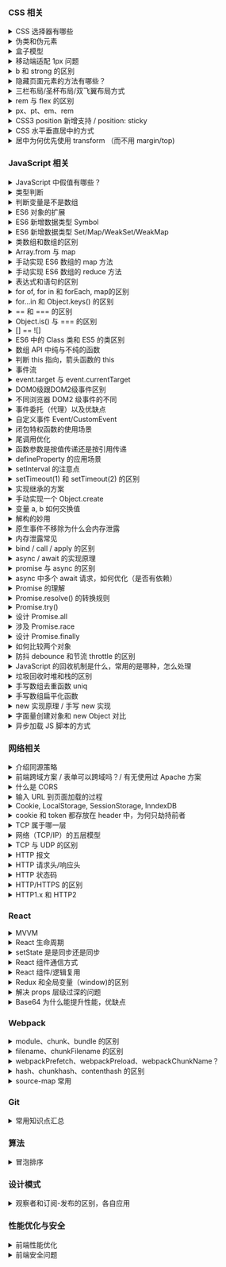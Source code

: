 ### CSS 相关

<details>
  <summary>CSS 选择器有哪些</summary>

  分类可分三种：基本选择器、属性选择器、伪类选择器

  | 常用选择器 | - |
  | -- | -- |
  | 通配符 | `*` |
  | ID | `#id` |
  | 类 | `.class` |
  | 元素 | `div`、`p`、`a`|
  | 后代 | `div > p` |
  | 伪类 | `a:hover` | 
  | 属性 | `[type="text"]` | 
  | 子元素 | `li:first-child`、`li:nth-child(1)`... |

  优先级：`!important` > inline style > `#id` > `.class` > 元素和伪元素 > `*` > 继承 > 默认

</details>

<details>
  <summary>伪类和伪元素</summary>

  伪元素：可创建文档虚拟元素（虚拟容器） `::before`

  伪类：提供 CSS 选择器获取，但不存在 DOM 树 `:link`

  | 伪元素| - |
  | -- | -- |
  | ::before | 被选元素前插入 |
  | ::after | 被选元素后插入 |
  | ::first-letter | 元素文本首字母 |
  | ::first-line | 元素第一行文本 |
  | ::selection | 用户元素部分 |

  | 伪类 | - |
  | -- | -- |
  | :first-child | 第一个子元素 |
  | :last-child | 最后一个子元素 |
  | :first-of-type | 父元素第一个特定类型的子元素 |
  | :last-of-type | 父元素最后一个特定类型的子元素 |

</details>

<details>
  <summary>盒子模型</summary>

  | 盒子模型 | 宽度计算 | CSS 设置 |
  | -- | -- | -- |
  | 标准 | `width = content-width` | box-sizing: content-box |
  | IE | `width = content-width + padding-width + border-width` | box-sizing: border-box |

</details>

<details>
  <summary>移动端适配 1px  问题</summary>

  Retina 屏幕像素比为 2，CSS 1px 会被渲染成 2px 的物理像素。

  解决方案：伪类 + transform 实现

  单边框：
  ```stylus
  border-1px($color) {
    position: relative
      &:after {
      display: block
      position: absolute
      left: 0
      bottom: 0
      width: 100%
      border-top: 1px solid $color
      content: ' '
    }
  }
  @media (-webkit-min-device-pixel-ratio: 1.5),(min-device-pixel-ratio: 1.5) {
    .border-1px {
       &::after {
        -webkit-transform: scaleY(0.7)
        transform: scaleY(0.7)
       }
    }
  }

  @media (-webkit-min-device-pixel-ratio: 2),(min-device-pixel-ratio: 2) {
    .border-1px {
      &::after {
       -webkit-transform: scaleY(0.5)
        transform: scaleY(0.5)
      }
    }
  }
  ```

  多边框：伪类宽高 200%，绝对定位 -50%，同等缩放实现。

</details>

<details>
  <summary>b 和 strong 的区别</summary>

  两者都有加粗字体的作用，但 strong 带有语义，表示强调，利于 SEO。

</details>

<details>
  <summary>隐藏页面元素的方法有哪些？</summary>

  隐藏类型：
  1. 完全隐藏：从渲染树消失，不占据空间
  2. 视觉隐藏：仍占据控件，只是视屏中不显示
  3. 语义隐藏：阅读软件不可读，但正常占据空间

  #### 完全隐藏

  ##### display
  `display: none`

  ##### hidden 
  HTML5 新增属性，相当于 `display: none`

  ```html
  <div hidden></div>
  ```

  #### 视觉隐藏
  
  ##### position 移出可视区
  ```
  position: absolute;
  left: -99999px;
  ```


  #### 语义隐藏
  ```html
  <div aria-hidden="true"></div>
  ```

</details>

<details>
  <summary>三栏布局/圣杯布局/双飞翼布局方式</summary>

  | 布局 | 优缺点 |
  | -- | -- |
  | float 浮动 | 脱离文档流，需清浮解决父层高度塌陷 |
  | absoulute 绝对定位 | 自身跟后代元素都脱离文档流，需定高 |
  | table 表格 | 兼容性好，高度统一撑开，无法设置边距，SEO不友好 |
  | flex | 较完美，IE10开始支持（-ms) |
  | grid 网格 | IE10+支持，没有内容结构，子元素可自行定义位置 |

  #### 1. float 浮动布局
  **`DOM` 结构先写浮动部分，再写中间，否则右浮动会掉到下一行**

  * 优点：简单，兼容性好
  * 缺点：脱离文档流，父层高度塌陷需清浮解决

  ```html
  <article>
      <div class="left red"></div>
      <div class="right blue"></div>
      <div class="center yellow"></div>
  </article>

  <style>
      .left {
          float: left;
          width: 300px;
      }
      .right {
          float: right;
          width: 300px;
      }
  </style>
  ```
  #### 2. absoulute 绝对定位布局
  * 优点：方便稳定
  * 脱离文档流，后代元素也脱离文档流，高度未知时，会有问题

  ```html
  <article>
    <div class="left red"></div>
    <div class="center yellow"></div>
    <div class="right blue"></div>
  </article>

  <style>
    article {
        position: relative;
    }
    article div {
        position: absolute;
    }
    .left {
        left: 0;
        width: 300px;
    }
    .right {
        right: 0;
        width: 300px;
    }
    .center {
        left: 300px;
        right: 300px;
    }
  </style>
  ```

  #### 3. table 表格布局
  * 优点：兼容性好
  * 缺点：
      * 无法设置栏边距；
      * 对 SEO 不友好；
      * 单元格高度超出时，两侧单元格高度会一并变高；
      
  ```html
  <article>
      <div class="left red"></div>
      <div class="center yellow"></div>
      <div class="right blue"></div>
  </article>

  <style>
      article {
          display: table;
      }
      article > div {
          display: table-cell;
      }
      .left, .right {
          width: 300px;
      }
  </style>
  ```
  #### 4. flex 布局
  * 优点：比较完美
  * 缺点：低版本浏览器兼容问题，IE10开始支持（-ms)

  ```html
  <article>
      <div class="left red"></div>
      <div class="center yellow"></div>
      <div class="right blue"></div>
  </article>

  <style>
      article {
          display: flex;
      }
      .left, .right {
          width: 300px;
      }
      .center {
          flex: 1;
      }
  </style>
  ```

  #### 5. grid 网格布局

  CSS3 推出的网格布局，按列或行对其排列，不同于表格，没有内容结构。子元素可定位自己的位置，可以重叠（IE10+支持）。

  ```css
  article {
    display: grid;
    grid-template-columns: 300px auto 300px;
  }
  ```
</details>

<details>
  <summary>rem 与 flex 的区别</summary>
</details>

<details>
  <summary>px、pt、em、rem</summary>

  | - | 含义 |
  | -- | -- |
  | px | 虚拟长度单位，像素|
  | pt | 物理长度单位，72分之一英寸|
  | em | 相对长度单位 |
  | rem | CSS3 新增的相对长度单位，相对于 HTML |

  #### px 与 em
  px 是相对于显示器屏幕分辨率，而 em 是相对于当前对象内文本的字体尺寸，如果字体尺寸未被设置，则相对于浏览器的默认字体尺寸。

  em 指字体高，浏览器默认字体高是 16px，未调整的浏览器：1em = 16px。为简化换算，设置 html 样式 font-size = 64.5%，这样 12px = 1.2em。

  1em 指一个字体的大小，会继承父级元素的字体大小，不是一个固定的值。因此文本样式使用 em，支持浏览器缩放时字体调整，IE 精度问题使用 63%。

</details>

<details>
  <summary>CSS3 position 新增支持 / position: sticky</summary>

  | 属性 | 作用 |
  | -- | -- |
  | static | 没有定位（默认) |
  | relative | 相对定位 | 
  | absolute | 绝对定位 |
  | fixed | 固定定位（相对body) |
  | sticky | 粘滞定位 | 

  * absolute 会被 relative/absolute 的父元素限制，否则被 body
  * stick 是 relative 和 fixed 的混合体
    * 元素在视口内，top/left 无效；
    * 滚动超出时，表现像 fixed；
    * left/right 同时设置保留前者，top/bottom 同理

</details>

<details>
  <summary>CSS 水平垂直居中的方式</summary>

  居中元素固定宽高：
  1. absolute + 负 margin
  2. absolute + margin auto
  3. absolute + calc

  居中元素不定宽：
  1. absolute + transform（移动端优先）
  2. line-height
  3. writing-mode
  4. table (可弃用)
  5. css-table
  6. flex（优先）
  7. grid

</details>

<details>
  <summary>居中为何优先使用 transform （而不用 margin/top)</summary>

  支持居中元素不用定宽，不用计算宽高减半值。

</details>

### JavaScript 相关

<details>
  <summary>JavaScript 中假值有哪些？</summary>

  JavaScript 中只有 6 个假值：`undefined/null/NaN/0/''/false`，包装对象类型都是真值（`new Number(0) / new Boolean(false)`)。
</details>

<details>
  <summary>类型判断</summary>

  1. `typeof` 只能用于基本类型判断，无法判断 `null`；
  2. `instanceof` 用于判断引用类型，缺点是 `null`；
  3. `Object.prototype.toString.call()` 较好的类型判断方式；
  4. `isPrototypeOf` ES6 新增的原型判断

  思路：先 `instanceof` 判断是不是复杂类型，再用 `typeof` 判断基本类型
  [正确的类型判断](https://github.com/YvetteLau/Blog/blob/master/JS/data-type.js)

</details>

<details>
  <summary>判断变量是不是数组</summary>

  1. ES6 `Array.isArray()` 返回 `true` 是；
  2. ES6 `Array.prototype.isPrototypeOf([])` 值为 `true` 是；
  3. `instanceof Array` 返回 `true` 是；
  4. `Object.prototype.toString.call()` 值为 `[object Array]` 是

</details>

<details>
  <summary>ES6 对象的扩展</summary>

  * 支持属性/方法简写，支持属性解构赋值，**表达式属性名不能与属性简写同时使用**；
  * 新增 `super` 关键字，指向对象，仅在对象方法中调用；
  * 对象方法的 `name` 属性；
    * 普通属性方法，返回方法名；
    * `get/set` 取存函数，返回方法名前加 `get/set` -> `get fnName`；
    * `new`，返回 `anonymous`；
    * `bind`, 返回 `bound fnName`
  * 对象的扩展运算符（浅拷贝）

  | Object 新增方法 | 作用 |
  | -- | -- |
  | is | 完善 `===` 判断（-0 != +0 / NaN 等于自身）|
  | assign | 对象属性合并（浅拷贝）|
  | getOwnPropertyDescriptiors | 多个s，获取对象所有属性的描述 |
  | setPrototypeOf/getPrototypeOf | 原型设置与读取 |
  | keys/values/entires | - |
  | fromEntries | 用于将 Map 结构转为 Object |

  ```js
  // Object.is 实现
  Object.prototype.is = function(x, y) {
    if (x === y) {
      return x !== 0 || 1 / x === 1 / y; 
    } else {
      return x !== x && y !== y;
    }
  }

  ```
  注意点：
  1. `Object.assign` 合并对象时遭遇 `get` 方法时，拷贝的是 `get` 方法的执行结果；
  2. 字符串的包装类型可实现枚举

</details>

<details>
  <summary>ES6 新增数据类型 Symbol</summary>

  > Symbol 表示独一无二的值，一种类似字符串类型

  1. 通过 `Symbol` 函数生产，该函数不能使用 `new` 实例化；
  2. 不能与其它值做运算，包括模版字符串 `${}` 的引用；
  3. 可转为布尔值，用于条件判断；
  4. 可显示转为字符串 `String(mySymbol)/mySmbol.toString()`；
  5. 定义的描述符，`Symbol.description()` 获取；
  6. `Symbol.for()` 返回已存在的 Symbol, 不存在则创建（避免重复创建）；
  7. `Symbol.keyFor`，返回已存在的 Symbol key 值，不存在返回 `undefined`；
  8. 作为对象属性名的 Symbol，必须用方括号，不能被普通方法枚举，`Reflect.ownKeys` 可枚举全部属性，或 `Object.getOwnPropertySymbols`

  #### 用途：
  1. 借助不太容易枚举，可作私有属性使用；
  2. 引用第三方对象方法时，避免属性名覆盖；
  3. 消除魔术字符串，作判断条件使用；
  4. 内置的 Symbol 方法可监听对象/类的用法

</details>

<details>
  <summary>ES6 新增数据类型 Set/Map/WeakSet/WeakMap</summary>

  * Set: 不重复的类似数组解构，`size` 属性表示成员数量
    * 操作方法：`add/delete/has/clear`
    * 遍历方法：`keys/values/entires/forEach/for...of`
    * 可转为数组后，使用数组方法：`map/filter`等，实现数组去重，交集/差集/并集
  * WeakSet: 弱引用，成员只能是对象，不支持遍历，没有 `size` 属性
    * 用途：类中对象引用/DOM对象存储
  * Map: 键值对，不同于 Object 的 “字符串-值”，是 ”值-值“，`size` 属性表示成员数量
    * 操作方法：`add/delete/has/clear`
    * 遍历方法：`keys/values/entires/forEach/for...of`
    * 同样可借助转为数组后，调用方法
    * 用途：属性名更灵活，不会冲突
  * WeakMap: 弱引用，键只能是对象，不支持遍历，没有 `size` 属性
    * 用途：类私有方法/DOM 元素对象属性值

</details>

<details>
  <summary>类数组和数组的区别</summary>

  类数组是一个普通对象，有 `length` 属性，而真实的数组是 `Array` 类型，类数组不具备数组的方法。

  常见类数组：
  1. 函数参数 `arguments`；
  2. DOM 对象列表 `document.querySelectorAll('li')`；
  3. jQuery 对象 `$('div')`

  类数组转数组：
  ```js
  // e.g.1
  Array.prototype.slice.call(arrLike);

  // e.g.2
  [...arrLike];

  // e.g.3
  Array.from(arrLike); 
  ```

  拥有遍历器接口的对象，都可用扩展运算符 `...` 和 `Array.from` 转为数组，如字符串。

</details>

<details>
  <summary>Array.from 与 map</summary>

  map 的 mapFunction 会跳过空项

  ```js
  const mapResult = Array(3).map(() => 0);
  mapResult; // => [undefined, undefined, undefined]

  const fromResult = Array.from({length: 3}, () => 0);
  fromResult; // => [0, 0, 0]
  ```

  Array.from 可用于数组初始化赋值，与 fill 不同是 mapFunction 每次都返回一个新的值

  ```js
  const resultA = Array.from({length: 3}, () => ({}));
  const resultB = Array(3).fill({});

  resultA[0] === resultA[1];  // false;
  resultB[0] === resultB[1];  // true;
  ```

  Array.from 实现数组的深层拷贝
  ```js
  function recursiveClone(value) {
    return Array.isArray(value) ? Array.from(value, recursiveClone) : value;
  }
  const numbers = [[0,1,2], ['one','two','three']];
  const numbersClone = recursiveClone(numbers);   // => [[0,1,2], ['one','two','three']]
  ```

</details>

<details>
  <summary>手动实现 ES6 数组的 map 方法</summary>
  
  > var new_array = arr.map(function callback(currentValue[, index[, array]]) {
  > // Return element for new_array 
  > }[, thisArg])

  ```js
  Array.prototype.MyMap = function(fn, context) {
    var arr = Array.prototype.slice.call(this);
    var mappedArr = [];
    for (var i = 0, len = arr.length; i < len; i++) {
      mappedArr.push(fn.call(context, arr[i], i, this))
    }
  }

  var arr = [1, 3, 9, 16];
  var newArr = arr.MyMap(x => x * 2);

  newArr; // => [2, 8, 18, 32]
  ```
</details>

<details>
  <summary>手动实现 ES6 数组的 reduce 方法</summary>

  > arr.reduce(callback(accumulator, currentValue[, index[, array]])[, initialValue])

  要点：初始值不传处理，初始值不传时，第一个累计器取数组第一项

  ```js
  Array.prototype.myReduce = function(fn, initialValue) {
    var arr = Array.prototype.slice.call(this);
    var res, startIndex;
    res = initialValue ? initialValue : arr[0];
    startIndex = initialValue ? 0 : 1;

    for (var i = startIndex, len = arr.length; i < len; i++) {
      res = fn.call(null, res, arr[i], this);
    }
    return res;
  }
  ```

</details>

<details>
  <summary>表达式和语句的区别</summary>

  * 表达式：产生一个值；
  * 语句：执行一个操作；
  * 表达式语句：产生一个值和执行一个操作

</details>

<details>
  <summary>for of, for in 和 forEach, map的区别</summary>

  * for...of：遍历具有 itertaor 接口对象，包括数组、Set、Map、类数组对象、字符串，可中断循环
  * for...in：遍历对象自身和继承的可枚举的属性，不能直接获取属性值，可中断循环
  * forEach：只能遍历数组，没有返回值，不能中断
  * map：只能遍历数组，返回值是修改后的新数组，不能中断

  退出循环：break/trow/continue/return
</details>

<details>
  <summary>for...in 和 Object.keys() 的区别</summary>

  1. `Object.keys()` 返回自身可枚举属性组成的数组，顺序与 `for...in` 一致；
  2. `for...in` 除了遍历自身可枚举，还可以枚举原型链中属性

  记忆点：与 in 有关都会检索原型链
</details>

<details>
  <summary>== 和 === 的区别</summary>

  * `===` 全等运算符不需要类型转换，比较类型和值都相等时，返回 `true`；
  * `==` 类型不同，需先进行转换，如下
    * 判断是否为 `null` 或 `undefined`，是返回 `true`
    * 判断是否为 `string` 或 `number`，是字符串转 `number` 再比对
    * 判断其中一方是否为 `boolean`，是转为 `number` 再比对
    * 判断其中一方为 `object` 另一方为 `string/number/symbol`，是将 `object` 转原始类型再比对，调用 `toString()/valueOf()`

</details>

<details>
  <summary>Object.is() 与 === 的区别</summary>

  `Object.is()` 与 `===` 类似，有两点区别:
  1. `Object.is()` 判断 `NaN` 时，返回 `true`；
  2. `Object.is()` 判断 `+0/-0` 时，返回 `false`

  ```js
  Object.is(NaN, NaN);  // true
  Object.is(+0, -0);    // false

  NaN === NaN;          // false
  +0 === -0;            // true
  ```

</details>


<details>
  <summary>[] == ![]</summary>

  1. 优先级 `!` 高于 `==`
  2. `![]`，`object` 转为 `boolean` 为 `true`，因此这里为 `false`
  3. 其中一方为 `boolean`，先将 `boolean` 转为 `number`，0
  4. 其中一方为 `number`, `object` 类型转原始类型（空数组转数字为 0，若数组中仅有一个数字，转数字时就是该数字，其它情况为 `NaN`
  5. `0 == 0` 为 `true`

  [运算符优先级](https://developer.mozilla.org/zh-CN/docs/Web/JavaScript/Reference/Operators/Operator_Precedence)

</details>

<details>
  <summary>ES6 中的 Class 类和 ES5 的类区别</summary>

  1. 定义的方法不可枚举，ES5 可以枚举；
  2. 必须使用 `new` 实例化，ES5 可当普通函数使用；
  3. 不存在变量提升，默认即是严格模式；
  4. 方法是定义在 `prototype` 原型上，属性可在 `constructor` 初始化定义（支持传参），也可在顶层定义（无法通过传参初始化）；
  5. 子类构造函数必须通过 `super()` 调用父类构造函数实现继承，才有 `this` 对象（ES5 中先有子类的 `this`, 再将父类的属性应用在 `this` 上）；
  6. 类中 `static` 声明的方法为静态方法，属于类自身，可与类中普通方法重名，方法中的 `this` 指向类而不是对象实例，子类可以通过 `super` 使用父类静态方法 `super.parentStaticFunc`；
  7. `new.target` 返回构造函数（可实现类必须继承）；
  8. 提案：静态属性和私有方法`#name`

</details>

<details>
  <summary>数组 API 中纯与不纯的函数</summary>

  不纯函数，会修改原数组：
  `splice/reverse/fill/copyWithin/sort/push/pop/unshift/shift`

  纯函数，不会修改原数组：
  `slice/map/forEach/every/filter/reduce/entries/find`

</details>

<details>
  <summary>判断 this 指向，箭头函数的 this</summary>

  this 绑定：默认绑定、隐式绑定、显示绑定、new绑定
  
  1. `new` 绑定，构造函数没有返回，`this` 指向新创建对象，若有返回，指向返回对象；
  2. 显示绑定，通过 `apply/call/bind`，`this` 指向传入对象，如果传入对象为 `null/undefined`，则应用默认绑定规则；
  3. 隐式绑定，取决于上下文对象调用者，指向该对象，`obj.foo()`；
  4. 默认绑定，以上规则不匹配时，严格模式指向 `undefined`，否则指向全局对象；
  5. 箭头函数, `this`取决于词法作用域，在函数声明时就确定，来自上一层代码块的 `this`

</details>

<details>
  <summary>事件流</summary>

  * 冒泡：子到父 div->body->window
  * 捕获：父到子 window->body->div

</details>

<details>
  <summary>event.target 与 event.currentTarget</summary>

  * `event.target`: 当前触发事件的元素
  * `event.currentTarget`: 当前绑定事件的元素

  事件处理函数内部 `this` 指向 `event.currentTarget`。

  event 常用属性方法：

  | 属性 | 作用 |
  | -- | -- |
  | preventDefault() | 阻止默认事件 |
  | stopPropagation() | 阻止事件流传递（冒泡/捕获） |
  | stopImmediatePropagation() | 阻止事件流传递与剩余未执行事件 |

</details>

<details>
  <summary>DOM0级跟DOM2级事件区别</summary>

  区别：DOM0级只能绑定一个事件处理函数，DOM2级可绑定多个事件处理函数，并且新增**冒泡/捕获**事件触发机制。

  ```js
  // DOM0级
  elem.onclick = function() {
    //...
  };

  // DOM2级
  elem.addEventListener('click', function() {
    //...
  }, true); // useCapture 默认为 false 冒泡阶段触发， true 捕获阶段触发
  ```
</details>

<details>
  <summary>不同浏览器 DOM2 级事件的不同</summary>

  * `addEventListener/removeEventListener`
  * IE 兼容用 `attchEvent/detachEvent`
</details>

<details>
  <summary>事件委托（代理）以及优缺点</summary>
  
  事件委托是基于事件流的“冒泡”机制来实现，子节点触发事件，冒泡到父节点，由父级节点做事件接收处理。

  优点：
  1. 减少事件函数注册，仅在父节点绑定一个函数，节省内存；
  2. 支持动态绑定事件，针对动态子元素，不用频繁绑定和解绑

  缺点：
  1. 基于冒泡和捕获实现，不支持冒泡和捕获的事件不支持；
  2. 层级过多时，若中间层阻止，可能无法到达事件元素，建议就近委托

  不支持冒泡的事件：`load/unload/scroll/resize/blur/focus/mouseleave/mouseenter/自定义事件`

</details>

<details>
  <summary>自定义事件 Event/CustomEvent</summary>

  区别：CustomEvent 可传递一个 Object 对象来传输数据

  ```js
  let eve = new CustomEvent('custome', {
    detail: {
      name: 'KenTsang',
    }
  });

  let elem = document.body;
  elem.addEventListener('custome', function(event){
    console.log(event.CustomEvent.detail.name); // 'KenTsang'
  })

  // 事件触发
  elem.dispatchEvent(eve);
  ```
</details>

<details>
  <summary>闭包特权函数的使用场景</summary>

  1. ES6 前实现块级作用域
  2. 模块化实现
  3. 公私有属性
  4. 函数柯里化实现

</details>

<details>
  <summary>尾调用优化</summary>

  1. 尾部函数前 + `return` 返回，作为函数外层函数结束语句；
  2. 尾部函数中未使用自由变量（非自身环境声明，需借助作用域链查找的外部变量），若需使用，以参数传递的方式进入 `arguments`

</details>

<details>
  <summary>函数参数是按值传递还是按引用传递</summary>

  函数参数是按值传递，引用类型的值是其栈中存储的值，一个地址指针。

</details>

<details>
  <summary>defineProperty 的应用场景</summary>

  defineProperty 定义的对象属性，以下几个属性默认 `false`
  * `configurable`
  * `enumerable`
  * `writable`

  应用场景：
  * Vue 双向数据绑定的实现
  * MVVM 视图与数据变化的绑定
  * 对象属性设置/读取/配置/枚举等钩子

</details>

<details>
  <summary>setInterval 的注意点</summary>
</details>

<details>
  <summary>setTimeout(1) 和 setTimeout(2) 的区别</summary>

  setTimeout 最小时间是 400， 即 4 毫秒
</details>

<details>
  <summary>实现继承的方案</summary>

  经典：”构造函数 + 原型“ 的组合继承

</details>

<details>
  <summary>手动实现一个 Object.create</summary>

  > Object.create()方法创建一个新对象，使用现有的对象来提供新创建的对象的__proto__。 

  ```js
  function create(proto) {
    const F = function();
    F.prototype = proto;
    F.prototype.constructor = F;
    return new F();
  }
  ```
</details>

<details>
  <summary>变量 a, b 如何交换值</summary>

  1. ES6 解构：`[a, b] = [b, a]`;

  ```js
  function swap(a, b) {
    a = a + b;
    b = a - b;
    a = a - b;
  }

  function swap(a, b) {
    a = a * b;
    b = a / b;
    a = a / b;
  }

  function swap(a, b) {
    a = a ^ b;
    b = a ^ b;
    a = a ^ b;
  }
  ```
</details>

<details>
  <summary>解构的妙用</summary>

  #### 数组解构
  1. 变量交换值 `[a, b] = [b, a]`；
  2. 获取指定值 `[, second] = arr`（不可变数据对象维护）;

  #### 对象属性解构
  1. 匹配模式可使用：方括号+属性表达式（动态属性名的方式）；
  2. 可自行实现对象 [Symbol.iterator] 迭代器生成方法 ；
  3. 删除属性操作 `[foo, ...small] = big`(删除了 `big` 的 `foo` 属性)

</details>

<details>
  <summary>原生事件不移除为什么会内存泄露</summary>

  老版本浏览器 BOM 对象是基于引用计数来作垃圾回收机制的，浏览器无法检测 DOM 元素与事件处理器的循环引用问题，造成内存泄露。
  
</details>

<details>
  <summary>内存泄露常见</summary>

  1. 意外的全局变量；
  2. 未销毁的定时器；
  3. 变量对象引用已经销毁的 DOM，造成该 DOM 对象未被正常回收；
</details>

<details>
  <summary>bind / call / apply 的区别</summary>

  `call` 和 `apply` 功能相同，区别在于传参方式不同。
  1. `fn.call(obj, arg1, arg2, ...)`， `call` 传参数列表，逗号隔开
  2. `fn.call(obj, [arg1, arg2, ...])`， `apply` 传参数数组

  `bind` 返回的是一个函数，函数柯里化的应用，而 `call/apply` 则是立即执行函数。

  #### call 实现
  ```js
  Function.prototype.call = function(context, ...args) {
    // 判断传入对象是否为 null
    if (!context) {
      context = typeof window === 'undefined' ? global : window;
    }
    
    // 改变函数调用者，作为传入对象的属性方法调用
    context.fn = this;
    const result = context.fn(...args);
    delete context.fn;
    return result;
  }
  ```

  #### apply 实现
  ```js
  Function.prototype.call = function(context, ...args) {
    // 判断传入对象是否为 null
    if (!context) {
      context = typeof window === 'undefined' ? global : window;
    }
    
    // 改变函数调用者，作为传入对象的属性方法调用
    context.fn = this;
    const result = context.fn(args);
    delete context.fn;
    return result;
  }
  ```

  #### bind 实现
  ```js
  Function.prototype.bind = function(context, ...initArgs) {
    // 预先判断是否为函数
    if (typeof this !=== 'function') {
      throw new TypeError('no a function');
    }

    const self = this;
    // 返回一个待执行函数
    return function(...finalArgs) {
      // 合并预先传入的参数、最后传入的参数
      self.apply(context, [...initArgs, ...finalArgs]);
    }
  }
  ```
</details>

<details>
  <summary>async / await 的实现原理</summary>
</details>

<details>
  <summary>promise 与 async 的区别</summary>
</details>

<details>
  <summary>async 中多个 await 请求，如何优化（是否有依赖）</summary>

  1. 没有依赖的话，集合到一个 Promise 数组中，并行执行，类似 Promise.all；
  2. 有依赖的尽心划分，可以并行的放到同数组中做并行执行

</details>

<details> 
  <summary>Promise 的理解</summary>

  简单理解为是一个容器，存储着将来（异步）的结果。

  特点：
  1. 状态一经改变后不会再变更
  2. 状态不受外界影响跟改变

  Promis 的状态：
  1. `pending` 初始状态
  2. `fulfilled` 操作已完成
  3. `rejected` 操作已失败

  优点：
  1. 解决异步嵌套的问题（并未彻底解决嵌套）
  2. 可链式调用 `then`

  缺点：
  1. 无法取消 Promise
  2. 无回调函数或 `catch` 时，会吃掉内部错误
  3. 处于 `pending` 时，无法得知进展
  
  一个 Promise 中如果 `resolve` 另一个 Promise 实例，那么将放弃自身的状态，以 `resolve` 中的 Promise 实例状态为准。

  建议用 `catch` 代理 `then` 中 `error` 的回调函数，可捕获 `then` 中的代码错误。并且处于最后，这样 `catch` 中内部错误才会抛出。

</details>

<details>
  <summary>Promise.resolve() 的转换规则</summary>

  > 功能：转换为 Promise 对象

  | 参数情况 | 作用 |
  | -- | -- |
  | Promise 实例 | 原封不动返回 |
  | thenable 对象 | 立即执行该对象的 `then` 方法 |
  | 不具有 `then` 或不是对象 | 状态为 `resolved` |
  | 无参数 | 状态为 `resolved` |

  **立即 resolved 的 Promise 对象，在本轮“事件循环”结束时执行。**

  关联：`Promise.reject()` 会原封不动将参数作为 `reject` 的理由输出
</details>

<details>
  <summary>Promise.try()</summary>

  > 功能：将参数封装成 Promise 对象方便流程调用，同步方法同步执行，异步方法异步执行，不同于 Promise.resolve()

</details>

<details>
  <summary>设计 Promise.all</summary>
  
  > 用于将多个 Promise 实例包装成一个 Promise 实例，全部实例为 fulfilled 或第一个 rejected 触发，then 接收是一个数组参数，[p1,p2]

  如果单个实例自身处理了 `catch` ，默认是执行了 `resolve`，不会触发到 `all` 的 `catch`。

  ```js
  // Promise.all 源码实现
  Promise.all = function(promise) {
    // Promise.all 返回一个 Promise 实例对象
    return new Promise((resolve, reject) => {
      const { length } = promise;

      // Promise.all 中 resolve 的参数格式是一个数组
      if (!length) {
        return resolve([]);
      }

      let index = 0;
      const result = [];

      function processValue(i, data) {
        result[i] = data;
        if (++index === length) {
          resolve(result);
        }
      }

      for (let i = 0; i < length; i++) {
        // 利用 Promise.resolve 转换数组中的对象
        Promise.resolve(promise[i]).then(data => {
          processValue(i, data);
        }, err => {
          // 这里使用 reject 回调，避免单个 promise 使用 catch 自身处理错误而无法抛出给 all 的 catch
          reject(err);
        })
      }
    })
  }
  ```

</details>

<details>
  <summary>涉及 Promise.race</summary>

  > 竞态，第一个 fulfilled 或 rejected 触发

</details>

<details>
  <summary>设计 Promise.finally </summary>
  
  > Promise 实例 resolve/reject 都会执行的回调，与状态无关，回调函数不接受任何参数。

  ```js
  Promise.prototype.finally = function (callback) {
    return this.then((value) => {
        return Promise.resolve(callback()).then(() => {
            return value;
        });
    }, (err) => {
        return Promise.resolve(callback()).then(() => {
            throw err;
        });
    });
  }
  ```

</details>

<details>
  <summary>如何比较两个对象</summary>

  工具类：借用 Immutable 对比两个对象。

  辅助函数，迭代对象属性，值为原始类型，则比对值，为引用类型，则继续递归跌打比对。注意函数、日期以及正则等。

</details>

<details>
  <summary>防抖 debounce 和节流 throttle 的区别</summary>

  * 同：两者的作用都是防止一定时间内函数被多次调用；
  * 异：
    * 防抖：在事件被触发 n 秒后再执行回调函数，如果在这 n 秒内又被触发，则重新计时延迟时间，例：R 大招 60 秒;
    * 节流：规定在一个单位时间内，只能触发一次函数。如果这个单位时间内触发多次函数，只有一次生效（间隔执行），例：FPS射击;
  * 应用：
    * 防抖：文本输入联想、文本输入验证;
    * 节流：鼠标点击、mousemove 拖拽、resize、监听滚动 scroll等;
</details>

<details>
  <summary>JavaScript 的回收机制是什么，常用的是哪种，怎么处理</summary>
  
  标记清除和引用计数，常用为手动标记清除，将变量值设置为 `null`。

</details>

<details>
  <summary>垃圾回收时堆和栈的区别</summary>
</details>

<details>
  <summary>手写数组去重函数 uniq</summary>

  ```js
  uniq([1, 2, 3, 5, 3, 2]);//[1, 2, 3, 5]
  ```

  #### 1. ES6 新增数据类型 set
  ```
  function uniq(arr) {
    return [...new Set(arr)];
  }
  ```

  #### 2. indexOf
  ```js
  function uniq(arr) {
    let result = [];
    for (let val of arr) {
      if (result.indexOf(val) < 0) {
        result.push(val);
      }
    }
    return result;
  }
  ```

  #### 3. includes
  ```js
  function uniq(arr) {
    let result = [];
    for (let val of arr) {
      if (!result.includes(val)) {
        result.push(val);
      }
    }
  }
  ```

  #### 4. reduce
  ```js
  function uniq(arr) {
    return arr.reduce([prev, cur] => {
      if (prev.includes(cur)) {
        return prev;
      } else {
        return [...prev, cur]
      }
    }, []);
  }
  ```

  #### 5. map 或 object[val]
  ```js
  function uniq(arr) {
    let map = new Map();
    let result = [];
    for (let val of arr) {
      if (!map.has(val)) {
        result.push(val);
        map.set(val, true);
      }
    }
    return result;
  }
  ```

</details>

<details>
  <summary>手写数组扁平化函数</summary>

  ```js
  flattenDeep([1, [2, [3, [4]], 5]]); //[1, 2, 3, 4, 5]
  ```

  #### 1. ES6 新增的 Array.prototype.flat
  ```js
  // flat 默认拉平一层
  function flattenDeep(arr, deepLength = 1) {
    return arr.flat(deepLength);
  }
  flattenDeep([1, [2, [3, [4]], 5]], 3); 
  ```

</details>

<details>
  <summary>new 实现原理 / 手写 new 实现</summary>

  1. 创建一个空对象 `{}`，构造函数的 `this` 指向这个空对象；
  2. 对该对象进行原型链接，`__proto__` 指向函数的 `prototype`；
  3. 执行构造函数方法，将属性添加到 `this` 指向的对象；
  4. 若函数没有返回其它值，则返回 `this` 指向的对象，若返回基本类型值，则返回它们的包装对象

  ```js
  function _new() {
    let target = {};
    let [constructor, ...args] = [...arguments];
    target.__proto__ = constructor.prototype;
    let result = constructor.apply(target, args);

    if (result && (typeof result == 'object' || typeof result == 'function') ) {
      return result;
    }
    return target;
  }
  ```

</details>

<details>
  <summary>字面量创建对象和 new Object 对比</summary>

  1. 字面量创建对象，不会调用 `Object` 构造函数，简洁性能更佳；
  2. `new Object()` 本质上是方法调用，会涉及到原型链查找，函数调用涉及到执行栈等

</details>

<details>
  <summary>异步加载 JS 脚本的方式</summary>

  1. defer 页面文档加载完执行，顺序执行，onLoad 之前执行；
  2. async 下载完执行，顺序不定，会中断渲染；
  3. 动态创建 script；
  4. XHR 异步加载 JS

  ```js
  // 动态创建 script
  let script = document.createElement('script');
  script.src = 'xxx.js';
  document.body.append(script); // 添加到body才会执行

  // XHR 异步加载 JS + eval
  let xhr = new XMLHttpRequest();
  xhr.open('get', 'js/xxx.js', true);
  xhr.send();
  xhr.onreadystatechange = function() {
    if (xhr.readyState == 4 && xhr.status == 200) {
      eval(xhr.responseText);
    }
  }
  ```

</details>

### 网络相关
<details>
  <summary>介绍同源策略</summary>
  
  浏览器同源策略限制不同源文档脚本不能进行交互。
  同源：同协议，同域名，同端口
</details>

<details>
  <summary>前端跨域方案 / 表单可以跨域吗？/ 有无使用过 Apache 方案</summary>
  
  **表单支持跨域**
  为何？自我理解：因为表单提交的数据，管控处理在后端，而其它数据的读取，还是要在前端限制

  后端接口请求不存在跨域问题，只有前端浏览器同源（同协议，同域名，同端口）限制导致跨域问题。

  1. JSONP：利用 script 标签的 src 属性来实现跨域，仅支持 GET 请求，url 长度限制；
  2. websocket；
  3. Nginx 反向代理；
  4. fetch；
  5. CORS：兼容性 IE10 +
</details>

<details>
  <summary>什么是 CORS</summary>

  CORS （Cros-Origin Resource Sharing，跨域资源共享），额外的 HTTP 头授权浏览器访问跨域资源的机制
  <!-- 浏览器同源策略的限制，使得 XMLHttpRequest / fetch 不得跨域请求。 -->
</details>

<details>
  <summary>输入 URL 到页面加载的过程</summary>

  1. DNS 解析，将域名解析成 IP地址；
  2. TCP 连接（三次握手），客户端发送 HTTP 请求
  3. 服务端处理请求并返回 HTTP 响应报文
  3. 浏览器，解析 DOM 树 / CSS 规则树生成渲染树，进行页面渲染
  4. TCP 断开连接（四次挥手)
</details>

<details>
  <summary>Cookie, LocalStorage, SessionStorage, InndexDB</summary>

  **前三者只能存储字符串，后者能存储大量结构化数据（包括文件和blob）**

  #### Cookie
    * 大小 4 K，`name=value` 中 `value` 值大小 4K；
    * 每次请求在请求头携带，占用带宽；
    * 初衷是解决 HTTP 无状态，服务端可共享，可设置过期时间；
    * 服务端标记 cookie 为 HttpOnly 时，客户端不能读写，只能传输；
  
  ```js
  document.cookie = 'name=KenTsang;domain=wuliv.com'
  ```

  #### localStorage/sessiongStorage
    * 大小 5 M，数据只保留本地，不参与服务端交互；
    * localStorage：永久存在，需手动清除；
    * sessionStorage：仅存在会话中，tab 关闭就失效，用于存储会话数据（如表单值），同源同窗口；
  
  ```js
  window.localStorage.setItem('name', 'KenTsang');
  window.localStorage.getItem('name');  // 'KenTsang

  // sessionStorage 用法一样
  ```

  #### IndexedDB
    * 键值对存储
    * 异步
    * 支持事务
    * 空间大
    * 支持二进制存储
    
  ```js
  function openDB(dbName) {
    const request = window.indexedDB.open(dbName);
    request.onerror = function(e) {
      //...
    }
    request.onsuccess = function(e) {
      console.log(e.target.result); // IndexedDB对象
      myDB.db = e.target.result;
    }
  }

  const myDB = {
    name: 'testDB',
    db: null
  };
  openDB(myDB.name);
  ```
</details>

<details>
  <summary>cookie 和 token 都存放在 header 中，为何只劫持前者</summary>
</details>

<details>
  <summary>TCP 属于哪一层</summary>

  TCP 属于 OSI 的传输层，通讯过程是全双工

</details>

<details>
  <summary>网络（TCP/IP）的五层模型</summary>
  
  1. 应用层（DNS)[应用、表示、会话]
  2. 传输层
  3. 网络层
  4. 数据链路层
  5. 物理层

</details>

<details>
  <summary>TCP 与 UDP 的区别</summary>

  1. TCP 面向链接，UDP 无连接，即发送数据之前不需要建立链接；
  2. TCP 提供可靠的服务，无差错、不丢失、不重复、且按序到达，UDP 不保证可靠支付；
  3. TCP 面向字节流，UDP 面向报文；
  4. TCP 是点对点，UDP 支持一对一，一对多，多对一和多对多；
  5. TCP 首部开心 20 字节，UDP 首部 8字节；
  6. TCP 逻辑通信信道是全双工的可靠信道，UDP 则是不可靠信道

</details>

<details>
  <summary>HTTP 报文</summary>
</details>

<details>
  <summary>HTTP 请求头/响应头</summary>
</details>

<details>
  <summary>HTTP 状态码</summary>

  | - | 类型 | 意义 |
  | -- | -- | -- |
  | 1XX | 信息 | 接收的请求正在处理 |
  | 2XX | 成功 | 请求正常处理完毕 | 
  | 3XX | 重定向 | 需要进行附加操作以完成请求 |
  | 4XX | 客户端错误 | 服务器无法处理请求 |
  | 5XX | 服务端错误 | 服务器处理请求出错 |

  常见状态码：
  #### 1XX
  * 100
  #### 2XX
  * 200 服务器正确处理请求成功
  * 204 请求成功，但没有响应实体
  * 206 范围请求
  #### 3XX
  * 301 永久重定向
  * 302 临时重定向
  * 303 该资源存在另一个 URL，应使用 GET 方法获取
  * 304 服务器允许访问，但该请求未满足条件
  * 307 临时重定向
  #### 4XX
  * 400 请求报文存在语法错误
  * 401 该请求需通过 HTTP 认证
  * 403 服务器拒绝该资源的访问
  * 404 服务器没有找到请求的资源
  #### 5XX
  * 500 服务器处理请求出错
  * 503 服务器暂时处于超负载或正在停机维护，无法处理请求

</details>

<details>
  <summary>HTTP/HTTPS 的区别</summary>

  HTTPS 是在 HTTP 上建立 SSL/TLS 安全协议加密层，并对传输数据进行加密，是 HTTP 协议的安全版本。

  HTTPS:
  1. 数据隐私
  2. 数据完整
  3. 身份认证

  HTTPS 握手需要五步，HTTP 则是三次。
  1. 客户端：发送 [ 协议版本号、生成随机数、支持的加密方法 ]
  2. 服务端：确认加密方法，发送 [ 数字证书，生成随机数 ]
  3. 客户端：确认证书有效，生成新的随机数，使用数字证书的公钥，加密这个随机数，发给服务端
  4. 服务端：确认自己的私钥，获取客户端发送的随机数
  5. 双方根据约定的加密方法，使用前面的3个随机数生成“对话密钥”（session key)，加密接下来的对话过程
</details>

<details>
  <summary>HTTP1.x 和 HTTP2</summary>

  * HTTP1.x 是明文传输，数据安全欠缺（非HTTPS)
  * header 每次携带，增加传输成本

  * HTTP1.0 
    * 每次请求都需要重新建立链接，增加延迟，
    * HOLB (线头）阻塞，”请求1->应答1->请求2->应答2“
  * HTTP1.1 
    * 管道化 pipeling 可一次性发送多个请求（同域名），但返回必须按顺序。实现 “请求1->请求2->应答1->应答2”, 前面请求未返回时，无法处理后面的应答；
    * 长链接 keep-alive，复用一部分链接，只能处理同域名下，不同域名仍旧需要重新建立链接
  * HTTP2
    * 二进制传输
    * 头部压缩，只更新变更部分(渐进更新），像 cookie 这种每次请求都携带的，只会在请求中发送一次（无变更时）
    * 多路复用，打乱请求顺序，谁先完成谁先执行，以帧为单位，以标识组合（可指定优先级）
    * 长链接，同域名下通信在单个链接上完成
    * 服务端推送，可预先推送静态资源
</details>

### React
<details>
  <summary>MVVM</summary>

  * M: Model； 数据模型，定义数据修改的业务处理逻辑
  * V: View； UI 视图，负责数据渲染
  * VM: ViewModel；一个同步 view 和 model 的对象，自动同步两者的修改
</details>

<details>
  <summary> React 生命周期 </summary>

  > 版本：16.8
  
  生命周期阶段：
  1. 挂载阶段
  2. 更新阶段
  3. 卸载阶段

  #### 挂载阶段
  * constructor 
  构造函数，最先执行，初始化 state 或函数 this 绑定

  * getDerivedStateFromProps
  静态方法，接收到新属性 props 修改 state 时触发

  * render
  纯函数，处理渲染，不应包含业务逻辑或计算，返回：原生 Dom、React 组件、字符串/数字、布尔/null等

  * componentDidMount
  组件挂载完成，已获取到 DOM 节点，在在此处理：请求、订阅等（订阅配套要在 componentWillUnmount 取消）

  #### 更新阶段
  * getDerivedStateFromProps

  * shouldComponentUpdate(nextProps, nextState) 
  返回一个布尔值，ture（默认）表示重新渲染，false 反之。（在此做优化）

  * render

  * getSnapshotBeforeUpdate(prevProps, prevState)
  返回一个值给 componentDidUpdate，DOM元素状态的对比/计算

  * componentDidUpdate(prevProps, prevState, snapshot)

  #### 卸载阶段
  * componentWillUnmount
  组件卸载或销毁时调用，（定时器销毁、取消网络请求、订阅等）

  #### 请求放置在哪个生命周期
  **componentDidMount**

  > 为何不是 componentWillMount 做数据请求

  * 服务端渲染时，会执行两次，一次在服务端，一次在客户端
  * 16版本的fiber重写后，会多次调用
  * JS 异步机制不会等待 componentWillMount 完成后再 render
  
</details>

<details>
  <summary>setState 是是同步还是同步 </summary>

  * 异步：合成事件和钩子函数（可批量更新 `state`)
  * 同步：原生事件和 `setTimeout` 中（不可批量更新）

  `setState` 本身执行过程和代码都是同步，只是合成事件和钩子函数的调用更新钱，无法立马拿到更新后的值，形成“异步”，需借助 `setState(callback)` 中 `callback` 来拿到。

  批量更新 `state` 的优化也是借助于此，多次更新 `state`,会取最后一次执行，同时 `setState` 多个不同 `key` 值，会合并更新。
</details>

<details>
  <summary>React 组件通信方式</summary>

  * 父子组件通信：`props` 传递；
  * 兄弟组件通信：状态提升到共有父组件，由父组件管控转发属性；
  * 跨层级通信：`context` （组件树传递）；
  * 发布订阅模式（事件总线）：`Event` 模块，发布者发布事件，订阅者监听事件并做出反馈；
  * 全局状态管理：redux/mbox，维护全局 `store`
</details>

<details>
  <summary>React 组件/逻辑复用</summary>

  * HOC 高阶组件 （组件包含来实现）
  缺点：
    1. 扩展性：HOC 无法从外部访问子组件的 `state`，因此无法通过 `shouldComponentUpdate` 过滤，可采用 `PureComponent` 来解决；
    2. Ref 传递：需借助 `React.forwardRef` 来解决
    3. 嵌套包装：增加复杂度和理解成本，命名冲突等

  * Render Props 渲染属性
  缺点：解决来 HOC 组件嵌套问题，换成来函数回调的嵌套

  * 自定义 Hooks
  优点：
    1. 简洁：解决 HOC 和 Render Props 的嵌套问题
    2. 解耦：UI 与 逻辑分离，彻底解耦
    3. 组合：Hooks 可引用其它 Hooks，多样化组合使用
    4. 对函数组件友好，
      * 不同生命周期逻辑维护更简单
      * 解决 `this` 指向
      * 复用成本与理解降低
  
  缺点：
    1. 写法限制：不能出现在条件、循环中
    2. 破话 `PureComponent`、`React.memo` 的性能优化
    3. `React.memo` 不能完全替代 `ShouldComponentUpdate`，只比对 `props`
  
</details>

<details>
  <summary>Redux 和全局变量（window)的区别 </summary>
</details>

<details>
  <summary>解决 props 层级过深的问题</summary>

  借用 Imuteable 不可变数据，解决。
</details>

<details>
  <summary>Base64 为什么能提升性能，优缺点</summary>

  #### Base64 转化图片
  优点：
  1. 图片文件以编码的形式嵌入到 HTML/CSS 文件中，减少 HTTP 请求
  2. 针对极小图片，借助 webpack 的 url-loader 可实现转化与内嵌
  3. 无跨域问题，无需考虑缓存、文件头或 cookie 问题
  5. 低版本浏览器不兼容（IE6/IE7）

  *可用于移动端首屏加载优化*

  缺点：
  1. 过度使用会造成 CSS 文件过大
  2. 比原始二进制表示略大

  #### 插播：雪碧图
  优点：
  1. 将多个图片请求合并为一个

  缺点：
  1. 难以维护和更新，多张小图合成
  2. 被迫加载全图
</details>

### Webpack
<details>
  <summary>module、chunk、bundle 的区别</summary>
  
  * module: 编写的源码文件（单个文件）
  * chunk: webpack 处理的文件（根据引用关系生成chunk文件）
  * bundle: 最终生成给浏览器使用的文件

  **我们直接写出来的是 module，webpack 处理时是 chunk，最后生成浏览器可执行的 bundle**
</details>

<details>
  <summary>filename、chunkFilename 的区别</summary>
  entry 未引用的文件，但又需要使用的，会被处理为 chunk 文件，文件默认以 chunkId 开头 `1.chunk.js`

  * filename: 指 entry 输入的文件最后生成的文件名
  * chunkFilename: 指未在 entry 中输入，却又需要生成的 chunk 文件名
</details>

<details>
  <summary>webpackPrefetch、webpackPreload、webpackChunkName？</summary>

  webpackPrefetch/webpackPreload 都可作为懒加载文件的预加载。

  * webpackPrefetch: 空闲时加载
  * webpackPreload: 并行加载
  * webpackChunkName: 定义 chunk 文件名（注释的形式）

</details>

<details>
  <summary>hash、chunkhash、contenthash 的区别</summary>

  * hash: 与项目构建相关、整个版本
  * chunkhash: 相关 chunk 文件更新，hash 改变
  * contenthash: 单个文件内容更新，hash 改变
</details>

<details>
  <summary>source-map 常用</summary>

  * 最全：source-map 
  * 开发环境：cheap-module-eval-source-map
  * 生产环境：cheap-module-source-map

</details>

### Git
<details>
  <summary>常用知识点汇总</summary>

  #### git add 错误提交到暂存区，想恢复时
  > git checkout -- <file> 

  #### git add 错误提交到暂存区并 commit，想恢复时
  > git reset HEAD <file>
  > git checkout -- <file>

  #### git commit 时描述填写错误，想修改时
  > git commit --amend -m "新的描述"

  #### git commit 漏提交时
  > git commit --amend --no-edit

</details>


### 算法
<details>
  <summary>冒泡排序</summary>
</details>

### 设计模式
<details>
  <summary>观察者和订阅-发布的区别，各自应用</summary>
</details>

### 性能优化与安全
<details>
  <summary>前端性能优化</summary>

  * 减小文件体积
  * 减少请求数量
  * 缓存加速
  * 资源加载方式（懒加载/预加载）
  * 尽量避免重绘/回流
  
</details>
<details>
  <summary>前端安全问题</summary>

  1. XSS 跨站脚本攻击（反射型、存储型)
    * 完善过滤
  2. CSRF 跨站请求伪造
    * 验证 refer
    * 添加 token 验证
  3. iframe 放置第三方网页，实现对顶层窗体的操控 
    * H5 新增 iframe 的 sandbox 属性限制 iframe 操作
  4. 透明 iframe 实现点击劫持
    * 设置 X-Frame-Options: DENY 禁止网页可被 iframe 嵌套
  5. 浏览器错误内容判断，将非图片的文件自解析执行
    * 后端设置 X-Content-Type-OptionsHTTP Header 参数为 nosniff，浏览器不会去推断
  6. HTTPS 中间人攻击，首次 HTTP 请求拦截，强制降级为HTTP
    * HSTS 设置 header 强制任何通信都是 https
  
</details>